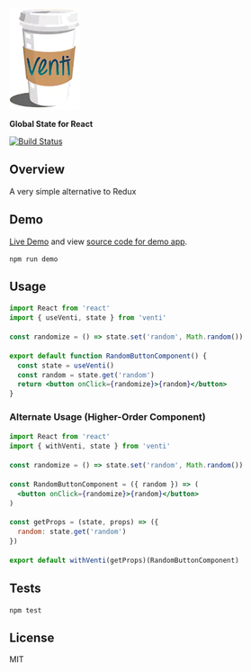 [![venti](venti.png)](https://github.com/will123195/venti)

**Global State for React**

[![Build Status](https://travis-ci.org/will123195/venti.svg?branch=master)](https://travis-ci.org/will123195/venti)

## Overview

A very simple alternative to Redux

## Demo

[Live Demo](https://will123195.github.io/venti/demo/) and view [source code for demo app](https://github.com/will123195/venti/tree/master/demo/src).

```
npm run demo
```

## Usage

```jsx
import React from 'react'
import { useVenti, state } from 'venti'

const randomize = () => state.set('random', Math.random())

export default function RandomButtonComponent() {
  const state = useVenti()
  const random = state.get('random')
  return <button onClick={randomize}>{random}</button>
}
```

### Alternate Usage (Higher-Order Component)

```jsx
import React from 'react'
import { withVenti, state } from 'venti'

const randomize = () => state.set('random', Math.random())

const RandomButtonComponent = ({ random }) => (
  <button onClick={randomize}>{random}</button>
)

const getProps = (state, props) => ({
  random: state.get('random')
})

export default withVenti(getProps)(RandomButtonComponent)
```

## Tests

```
npm test
```

## License

MIT
